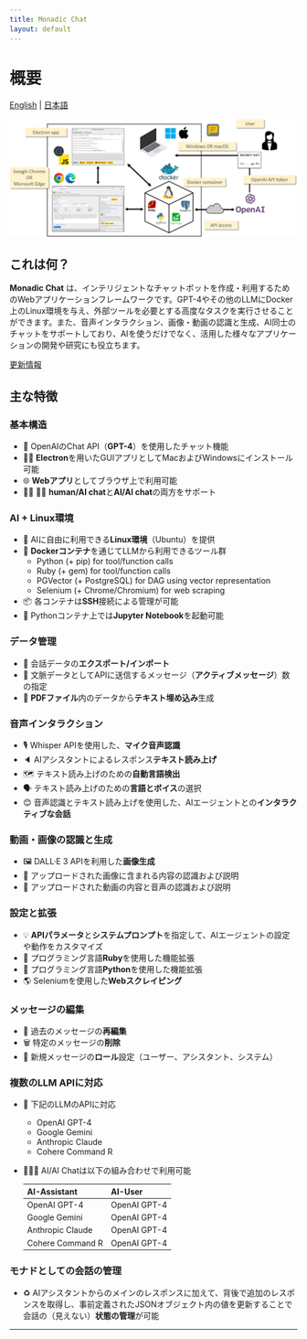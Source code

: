 ```yaml
---
title: Monadic Chat
layout: default
---
```


# 概要

[English](/monadic-chat/overview) |
[日本語](/monadic-chat/overview_ja)

<img src="./assets/images/monadic-chat-architecture.png" width="800px"/>


## これは何？

**Monadic Chat** は、インテリジェントなチャットボットを作成・利用するためのWebアプリケーションフレームワークです。GPT-4やその他のLLMにDocker上のLinux環境を与え、外部ツールを必要とする高度なタスクを実行させることができます。また、音声インタラクション、画像・動画の認識と生成、AI同士のチャットをサポートしており、AIを使うだけでなく、活用した様々なアプリケーションの開発や研究にも役立ちます。

[更新情報](https://github.com/yohasebe/monadic-chat/blob/main/CHANGELOG.md)

## 主な特徴

### 基本構造

- 🤖 OpenAIのChat API（**GPT-4**）を使用したチャット機能
- 👩‍💻 **Electron**を用いたGUIアプリとしてMacおよびWindowsにインストール可能
- 🌐 **Webアプリ**としてブラウザ上で利用可能
- 👩💬 🤖💬 **human/AI chat**と**AI/AI chat**の両方をサポート

### AI + Linux環境

- 🐧 AIに自由に利用できる**Linux環境**（Ubuntu）を提供
- 🐳 **Dockerコンテナ**を通じてLLMから利用できるツール群
  - Python (+ pip) for tool/function calls
  - Ruby (+ gem) for tool/function calls
  - PGVector (+ PostgreSQL) for DAG using vector representation
  - Selenium (+ Chrome/Chromium) for web scraping
- 📦 各コンテナは**SSH**接続による管理が可能
- 📓 Pythonコンテナ上では**Jupyter Notebook**を起動可能

### データ管理

- 💾 会話データの**エクスポート/インポート**
- 💬 文脈データとしてAPIに送信するメッセージ（**アクティブメッセージ**）数の指定
- 🔢 **PDFファイル**内のデータから**テキスト埋め込み**生成

### 音声インタラクション

- 🎙️ Whisper APIを使用した、**マイク音声認識**
- 🔈 AIアシスタントによるレスポンス**テキスト読み上げ**
- 🗺️ テキスト読み上げのための**自動言語検出**
- 🗣️ テキスト読み上げのための**言語とボイス**の選択
- 😊 音声認識とテキスト読み上げを使用した、AIエージェントとの**インタラクティブな会話**

### 動画・画像の認識と生成

- 🖼️ DALL·E 3 APIを利用した**画像生成**
- 👀 アップロードされた画像に含まれる内容の認識および説明
- 🎥 アップロードされた動画の内容と音声の認識および説明

### 設定と拡張

- 💡 **APIパラメータ**と**システムプロンプト**を指定して、AIエージェントの設定や動作をカスタマイズ
- 💎 プログラミング言語**Ruby**を使用した機能拡張
- 🐍 プログラミング言語**Python**を使用した機能拡張
- 🌎 Seleniumを使用した**Webスクレイピング**

### メッセージの編集

- 📝 過去のメッセージの**再編集**
- 🗑️ 特定のメッセージの**削除**
- 📜 新規メッセージの**ロール**設定（ユーザー、アシスタント、システム）

### 複数のLLM APIに対応

- 👥 下記のLLMのAPIに対応
  - OpenAI GPT-4
  - Google Gemini
  - Anthropic Claude
  - Cohere Command R
- 🤖💬🤖 AI/AI Chatは以下の組み合わせで利用可能

   | AI-Assistant     | AI-User      |
   |:-----------------|:-------------| 
   | OpenAI GPT-4     | OpenAI GPT-4 |
   | Google Gemini    | OpenAI GPT-4 |
   | Anthropic Claude | OpenAI GPT-4 |
   | Cohere Command R | OpenAI GPT-4 |

### モナドとしての会話の管理

- ♻️   AIアシスタントからのメインのレスポンスに加えて、背後で追加のレスポンスを取得し、事前定義されたJSONオブジェクト内の値を更新することで会話の（見えない）**状態の管理**が可能

<script src="https://cdn.jsdelivr.net/npm/jquery@3.5.0/dist/jquery.min.js"></script>
<script src="https://cdn.jsdelivr.net/npm/lightbox2@2.11.3/src/js/lightbox.js"></script>

---

<script>
  function copyToClipBoard(id){
    var copyText =  document.getElementById(id).innerText;
    document.addEventListener('copy', function(e) {
        e.clipboardData.setData('text/plain', copyText);
        e.preventDefault();
      }, true);
    document.execCommand('copy');
    alert('copied');
  }
</script>
